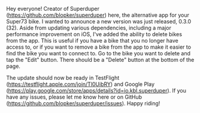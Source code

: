 Hey everyone! Creator of Superduper (https://github.com/blopker/superduper) here, the alternative app for your Super73 bike. I wanted to announce a new version was just released, 0.3.0 (32). Aside from updating various dependencies, including a major performance improvement on iOS, I've added the ability to delete bikes from the app. This is useful if you have a bike that you no longer have access to, or if you want to remove a bike from the app to make it easier to find the bike you want to connect to. Go to the bike you want to delete and tap the "Edit" button. There should be a "Delete" button at the bottom of the page.

The update should now be ready in TestFlight (https://testflight.apple.com/join/Tl0UibRY) and Google Play (https://play.google.com/store/apps/details?id=io.kbl.superduper). If you have any issues, please let me know here or on GitHub (https://github.com/blopker/superduper/issues). Happy riding!
